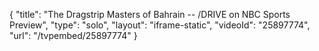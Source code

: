 {
    "title": "The Dragstrip Masters of Bahrain -- \/DRIVE on NBC Sports Preview",
    "type": "solo",
    "layout": "iframe-static",
    "videoId": "25897774",
    "url": "\/tvpembed\/25897774"
}